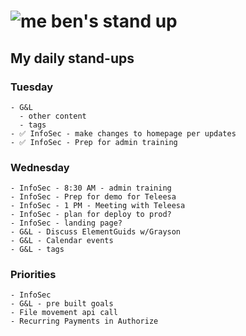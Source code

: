 # ![me](https://avatars2.githubusercontent.com/u/5232044?s=50&v=4) ben's stand up

## My daily stand-ups
      
### Tuesday
    - G&L
      - other content
      - tags
    - ✅ InfoSec - make changes to homepage per updates
    - ✅ InfoSec - Prep for admin training

### Wednesday

    - InfoSec - 8:30 AM - admin training
    - InfoSec - Prep for demo for Teleesa
    - InfoSec - 1 PM - Meeting with Teleesa
    - InfoSec - plan for deploy to prod?
    - InfoSec - landing page?
    - G&L - Discuss ElementGuids w/Grayson
    - G&L - Calendar events
    - G&L - tags
    
### Priorities 
   
    - InfoSec
    - G&L - pre built goals
    - File movement api call
    - Recurring Payments in Authorize
